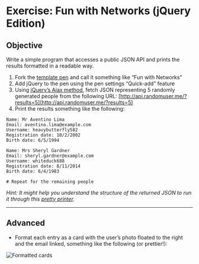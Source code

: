 # Exercise: Fun with Networks (jQuery Edition)

## Objective

Write a simple program that accesses a public JSON API and prints the results formatted in a readable way.

1. Fork the [template pen](http://codepen.io/segdeha/pen/LZNvMV) and call it something like “Fun with Networks”
1. Add jQuery to the pen using the pen settings “Quick-add” feature
1. Using [jQuery’s Ajax method](http://api.jquery.com/jQuery.ajax/), fetch JSON representing 5 randomly generated people from the following URL: [http://api.randomuser.me/?results=5](http://api.randomuser.me/?results=5)
1. Print the results something like the following:

```
Name: Mr Aventino Lima
Email: aventino.lima@example.com
Username: heavybutterfly582
Registration date: 10/2/2002
Birth date: 6/5/1994

Name: Mrs Sheryl Gardner
Email: sheryl.gardner@example.com
Username: whiteduck688
Registration date: 8/11/2014
Birth date: 6/4/1983

# Repeat for the remaining people
```

_Hint: It might help you understand the structure of the returned JSON to run it through this [pretty printer](http://jsonprettyprint.com/)._

------

## Advanced

- Format each entry as a card with the user’s photo floated to the right and the email linked, something like the following (or prettier!):

![Formatted cards](https://raw.githubusercontent.com/segdeha/pdxcodeguild/master/3.%20JavaScript/assets/formatted-cards.png?token=AAAQ0qHm3qC0ZkTXJQB8Ny5pqG9sjZwFks5Xlp0nwA%3D%3D)
